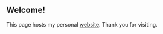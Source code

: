 ## Welcome!

This page hosts my personal [website](https://saevrenk.github.io). Thank you for visiting.
